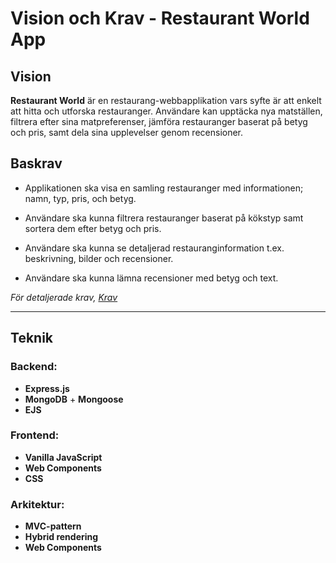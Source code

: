 # Vision och Krav - Restaurant World App

## Vision

**Restaurant World** är en restaurang-webbapplikation vars syfte är att enkelt att hitta och utforska restauranger. Användare kan upptäcka nya matställen, filtrera efter sina matpreferenser, jämföra restauranger baserat på betyg och pris, samt dela sina upplevelser genom recensioner.

## Baskrav

- Applikationen ska visa en samling restauranger med informationen; namn, typ, pris, och betyg.

- Användare ska kunna filtrera restauranger baserat på kökstyp samt sortera dem efter betyg och pris.

- Användare ska kunna se detaljerad restauranginformation t.ex. beskrivning, bilder och recensioner.

- Användare ska kunna lämna recensioner med betyg och text.

*För detaljerade krav, [Krav](Krav.md)*

---

## Teknik

### Backend:
- **Express.js**
- **MongoDB** + **Mongoose**
- **EJS**

### Frontend:
- **Vanilla JavaScript**
- **Web Components**
- **CSS**

### Arkitektur:
- **MVC-pattern**
- **Hybrid rendering**
- **Web Components**
